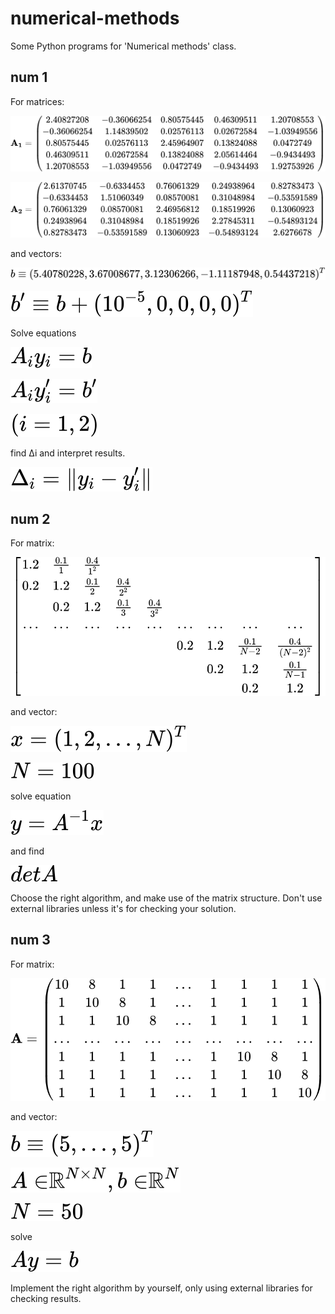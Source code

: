 # numerical-methods
Some Python programs for 'Numerical methods' class.

## num 1

For matrices:

![A1](./svg/num1_1.svg)

![A2](./svg/num1_2.svg)

and vectors:

![b1](./svg/num1_3.svg)

![b1'](./svg/num1_4.svg)

Solve equations 

![eq1](./svg/num1_5.svg)

![eq2](./svg/num1_6.svg)

![i](./svg/num1_7.svg)

find Δi and interpret results. 

![Δi](./svg/num1_8.svg)

## num 2

For matrix: 

![A](./svg/num2_1.svg)

and vector:

![x](./svg/num2_2.svg)

![N](./svg/num2_3.svg)

solve equation

![eq](./svg/num2_4.svg)

and find 

![detA](./svg/num2_5.svg)

Choose the right algorithm, and make use of the matrix structure. Don't use external libraries unless it's for checking your solution.

## num 3

For matrix:

![A](./svg/num3_1.svg)

and vector:

![b](./svg/num3_2.svg)

![A, b dim](./svg/num3_3.svg)

![b](./svg/num3_4.svg)

solve

![Ay=b](./svg/num3_5.svg)

Implement the right algorithm by yourself, only using external libraries for checking results.
